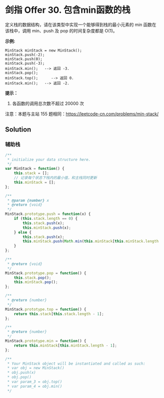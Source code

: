 # 剑指 Offer 30. 包含min函数的栈

定义栈的数据结构，请在该类型中实现一个能够得到栈的最小元素的 min 函数在该栈中，调用 min、push 及 pop 的时间复杂度都是 O(1)。

 

**示例:**

```
MinStack minStack = new MinStack();
minStack.push(-2);
minStack.push(0);
minStack.push(-3);
minStack.min();   --> 返回 -3.
minStack.pop();
minStack.top();      --> 返回 0.
minStack.min();   --> 返回 -2.
```

 

**提示：**

1. 各函数的调用总次数不超过 20000 次

 

注意：本题与主站 155 题相同：https://leetcode-cn.com/problems/min-stack/

## Solution

### 辅助栈

```js
/**
 * initialize your data structure here.
 */
var MinStack = function() {
    this.stack = [];
    // 记录每个状态下栈内的最小值，和主栈同时更新
    this.minStack = [];
};

/** 
 * @param {number} x
 * @return {void}
 */
MinStack.prototype.push = function(x) {
    if (this.stack.length == 0) {
        this.stack.push(x);
        this.minStack.push(x);
    } else {
        this.stack.push(x);
        this.minStack.push(Math.min(this.minStack[this.minStack.length - 1], x));
    }
};

/**
 * @return {void}
 */
MinStack.prototype.pop = function() {
    this.stack.pop();
    this.minStack.pop();
};

/**
 * @return {number}
 */
MinStack.prototype.top = function() {
    return this.stack[this.stack.length - 1];
};

/**
 * @return {number}
 */
MinStack.prototype.min = function() {
    return this.minStack[this.minStack.length - 1];
};

/**
 * Your MinStack object will be instantiated and called as such:
 * var obj = new MinStack()
 * obj.push(x)
 * obj.pop()
 * var param_3 = obj.top()
 * var param_4 = obj.min()
 */
```

